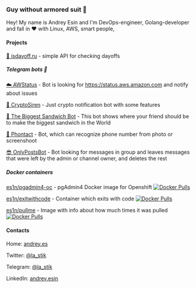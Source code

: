 ### Guy without armored suit 👋

Hey! My name is Andrey Esin and I'm DevOps-engineer, Golang-developer and fall in :heart: with Linux, AWS, smart people, 

#### Projects
[📅 isdayoff.ru](https://isdayoff.ru) - simple API for checking dayoffs

##### Telegram bots :robot:
[☁️  AWStatus](https://t.me/Awstatus_bot) - Bot is looking for https://status.aws.amazon.com and notify about issues

[📢 CryptoSiren](https://t.me/cryptosiren_bot) - Just crypto notification bot with some features

[🥪 The Biggest Sandwich Bot](https://t.me/TheBiggestSandwichBot) - This bot shows where your friend should be to make the biggest sandwich in the World

[📸 Phontact](https://t.me/phontactbot) - Bot, which can recognize phone number from photo or screenshoot

[😎 OnlyPostsBot](https://t.me/onlyposts_bot) - Bot looking for messages in group and leaves messages that were left by the admin or channel owner, and deletes the rest

##### Docker containers
[es1n/pgadmin4-oc](https://hub.docker.com/repository/docker/es1n/pgadmin4-oc) - pgAdmin4 Docker image for Openshift [![Docker Pulls](https://img.shields.io/docker/pulls/es1n/pullme.svg)](https://img.shields.io/docker/pulls/es1n/pgadmin4-oc.svg)

[es1n/exitwithcode](https://hub.docker.com/repository/docker/es1n/exitwithcode) - Container which exits with code [![Docker Pulls](https://img.shields.io/docker/pulls/es1n/pullme.svg)](https://img.shields.io/docker/pulls/es1n/exitwithcode.svg)

[es1n/pullme](https://hub.docker.com/repository/docker/es1n/pullme) - Image with info about how much times it was pulled [![Docker Pulls](https://img.shields.io/docker/pulls/es1n/pullme.svg)](https://img.shields.io/docker/pulls/es1n/pullme.svg)

#### Contacts

Home: [andrey.es](https://andrey.es)

Twitter: [@la_stik](https://twitter.com/la_stik)

Telegram: [@la_stik](https://t.me/la_stik)

LinkedIn: [andrey.esin](https://linkedin.com/in/andrey.esin)
